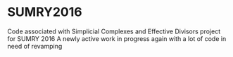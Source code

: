 # SUMRY2016
Code associated with Simplicial Complexes and Effective Divisors project for SUMRY 2016
A newly active work in progress again with a lot of code in need of revamping
